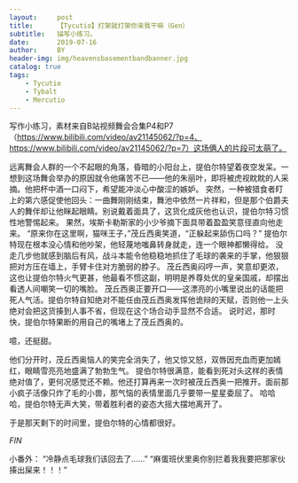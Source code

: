 ```yaml
---
layout:     post
title:      【Tycutio】打架就打架你亲我干嘛（Gen）
subtitle:   描写小练习。
date:       2019-07-16
author:     BY
header-img: img/heavensbasementbandbanner.jpg
catalog: true
tags:
    - Tycutio
    - Tybalt
    - Mercutio
---
```

写作小练习，素材来自B站视频舞会合集P4和P7（https://www.bilibili.com/video/av21145062/?p=4、https://www.bilibili.com/video/av21145062/?p=7）这场俩人的片段可太萌了。


远离舞会人群的一个不起眼的角落，昏暗的小阳台上，提伯尔特望着夜空发呆。一想到这场舞会举办的原因就令他痛苦不已——他的朱丽叶，即将被虎视眈眈的人采摘。他把杯中酒一口闷下，希望能冲淡心中酸涩的嫉妒。
突然，一种被猎食者盯上的第六感促使他回头：一曲舞刚刚结束，舞池中依然一片祥和，但是那个伯爵夫人的舞伴却让他眯起眼睛。别说戴着面具了，这货化成灰他也认识，提伯尔特习惯性地警惕起来。
果然，埃斯卡勒斯家的小少爷摘下面具带着盈盈笑意径直向他走来。
“原来你在这里啊，猫咪王子，”茂丘西奥笑道，“正躲起来舔伤口吗？”
提伯尔特现在根本没心情和他吵架，他轻蔑地嗤鼻转身就走，连一个眼神都懒得给。
没走几步他就感到脑后有风，战斗本能令他稳稳地抓住了毛球的袭来的手掌，他狠狠把对方压在墙上，手臂卡住对方脆弱的脖子。
茂丘西奥闷哼一声，笑意却更浓，这也让提伯尔特火气更甚，他最看不惯这副，明明是养尊处优的皇亲国戚，却摆出看透人间嘲笑一切的嘴脸。
茂丘西奥正要开口——这漂亮的小嘴里说出的话能把死人气活。提伯尔特自知绝对不能任由茂丘西奥发挥他诡辩的天赋，否则他一上头绝对会把这货揍到人事不省，但现在这个场合动手显然不合适。
说时迟，那时快，提伯尔特果断的用自己的嘴堵上了茂丘西奥的。

噫，还挺甜。

他们分开时，茂丘西奥恼人的笑完全消失了，他又惊又怒，双唇因充血而更加嫣红，眼睛雪亮亮地盛满了勃勃生气。
提伯尔特很满意，能看到死对头这样的表情绝对值了，更何况感觉还不赖。他还打算再来一次时被茂丘西奥一把推开。面前那小疯子活像只炸了毛的小兽，那气恼的表情里面几乎要带一星星委屈了。
哈哈哈，提伯尔特无声大笑，带着胜利者的姿态大摇大摆地离开了。

于是那天剩下的时间里，提伯尔特的心情都很好。



_FIN_

小番外：
“冷静点毛球我们该回去了……”
“麻蛋班伏里奥你别拦着我我要把那家伙揍出屎来！！！”
